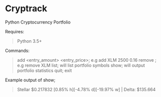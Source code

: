 # Cryptrack
Python Cryptocurrency Portfolio

Requires:
> Python 3.5+

Commands:
> add <symbol> <entry_amount> <entry_price>; e.g add XLM 2500 0.16 
> remove <symbol>; e.g remove XLM 
> list; will list portfolio symbols 
> show; will output portfolio statistics 
> quit; exit

Example output of show;
> Stellar $0.217832 [0.85% h][-4.78% d][-19.97% w] | Delta: $135.664
